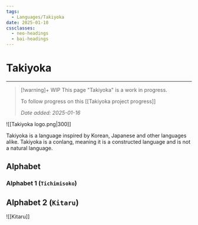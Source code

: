 ```yaml
---
tags:
  - Languages/Takiyoka
date: 2025-01-10
cssclasses:
  - neo-headings
  - bai-headings
---
```

# Takiyoka
***
>[!warning]+ WIP
> This page "Takiyoka" is a work in progress.
>
> To follow progress on this [[Takiyoka project progress]]
>  
> *Date added: 2025-01-16*

![[Takiyoka logo.png|300]]

Takiyoka is a language inspired by Korean, Japanese and other languages alike. Takiyoka is a conlang, meaning it is a constructed language and is not a natural language.

## Alphabet

### Alphabet 1 (`Tichimisoko`)
    
## Alphabet 2 (`Kitaru`)
![[Kitaru]]
